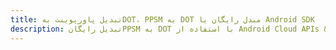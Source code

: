 ---title: تبدیل پاورپوینت بهDOT، PPSM به DOT مبدل رایگان یا Android SDKdescription: تبدیل رایگانPPSM به DOT با استفاده از Android Cloud APIs & SDK. همچنین اسناد Microsoft PowerPoint را در Cloud ایجاد، ویرایش و رندر کنید.---